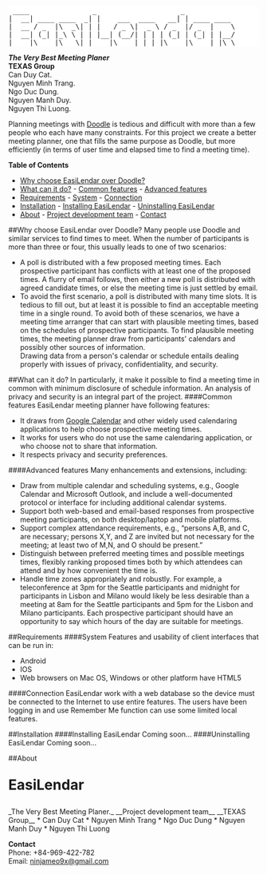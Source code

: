 <pre style="background-color: white;">
 ____               _                    _  
|  __| ____ ____  _| |    ___  ____   __| | ____ ____  
|  __ / _  |\  _\| | |   / _ \|  _ \ / _  |/ _  |    \  
|  __| (_| |_\ \ | | |__| (__/| | | | (_| | (_| | |__/  
|____|\____|\___\|_|____|\___ |_| |_|\____|\____|_|\_\  
</pre>
<b>_The Very Best Meeting Planer_</b>  
__TEXAS Group__  
Can Duy Cat.  
Nguyen Minh Trang.  
Ngo Duc Dung.  
Nguyen Manh Duy.  
Nguyen Thi Luong.  

Planning meetings with [Doodle](http://doodle.com/ "Doodle") is tedious and difficult with more than a few people who each have many constraints. For this project we create a better meeting planner, one that fills the same purpose as Doodle, but more efficiently (in terms of user time and elapsed time to find a meeting time).

**Table of Contents**

- [Why choose EasiLendar over Doodle?](#)
- [What can it do?](#)
		- [Common features](#)
		- [Advanced features](#)
- [Requirements](#)
		- [System](#)
		- [Connection](#)
- [Installation](#)
		- [Installing EasiLendar](#)
		- [Uninstalling EasiLendar](#)
- [About](#)
		- [Project development team](#)
		- [Contact](#)

##Why choose EasiLendar over Doodle?
Many people use Doodle and similar services to find times to meet. When the number of participants is more than three or four, this usually leads to one of two scenarios:  
  * A poll is distributed with a few proposed meeting times. Each prospective participant has conflicts with at least one of the proposed times. A flurry of email follows, then either a new poll is distributed with agreed candidate times, or else the meeting time is just settled by email.
  * To avoid the first scenario, a poll is distributed with many time slots. It is tedious to fill out, but at least it is possible to find an acceptable meeting time in a single round.
To avoid both of these scenarios, we have a meeting time arranger that can start with plausible meeting times, based on the schedules of prospective participants. To find plausible meeting times, the meeting planner draw from participants' calendars and possibly other sources of information.  
Drawing data from a person's calendar or schedule entails dealing properly with issues of privacy, confidentiality, and security.

##What can it do?
In particularly, it make it possible to find a meeting time in common with minimum disclosure of schedule information. An analysis of privacy and security is an integral part of the project.
####Common features
EasiLendar meeting planner have following features:
  * It draws from [Google Calendar](http://google.com/calendar/ "Google Calendar") and other widely used calendaring applications to help choose prospective meeting times.
  * It works for users who do not use the same calendaring application, or who choose not to share that information.
  * It respects privacy and security preferences.

####Advanced features
Many enhancements and extensions, including:
  * Draw from multiple calendar and scheduling systems, e.g., Google Calendar and Microsoft Outlook, and include a well-documented protocol or interface for including additional calendar systems.
  * Support both web-based and email-based responses from prospective meeting participants, on both desktop/laptop and mobile platforms.
  * Support complex attendance requirements, e.g., “persons A,B, and C, are necessary; persons X,Y, and Z are invited but not necessary for the meeting; at least two of M,N, and O should be present.”
  * Distinguish between preferred meeting times and possible meetings times, flexibly ranking proposed times both by which attendees can attend and by how convenient the time is.
  * Handle time zones appropriately and robustly. For example, a teleconference at 3pm for the Seattle participants and midnight for participants in Lisbon and Milano would likely be less desirable than a meeting at 8am for the Seattle participants and 5pm for the Lisbon and Milano participants. Each prospective participant should have an opportunity to say which hours of the day are suitable for meetings.

##Requirements
####System
Features and usability of client interfaces that can be run in:
  * Android
  * IOS
  * Web browsers on Mac OS, Windows or other platform have HTML5

####Connection
EasiLendar work with a web database so the device must be connected to the Internet to use entire features. The users have been logging in and use Remember Me function can use some limited local features.

##Installation
####Installing EasiLendar
Coming soon...
####Uninstalling EasiLendar
Coming soon...

##About
<p style="font-size: 200%"><b>EasiLendar</b></p>  
_The Very Best Meeting Planer._  
__Project development team__  
__TEXAS Group__
  * Can Duy Cat  
  * Nguyen Minh Trang  
  * Ngo Duc Dung  
  * Nguyen Manh Duy  
  * Nguyen Thi Luong  

__Contact__  
Phone: +84-969-422-782  
Email: ninjameo9x@gmail.com
